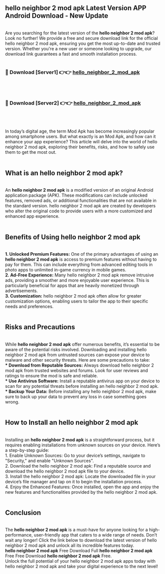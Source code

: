 ## hello neighbor 2 mod apk Latest Version APP Android Download - New Update
<br>
Are you searching for the latest version of the <strong>hello neighbor 2 mod apk</strong>? Look no further! We provide a free and secure download link for the official hello neighbor 2 mod apk, ensuring you get the most up-to-date and trusted version. Whether you're a new user or someone looking to upgrade, our download link guarantees a fast and smooth installation process.
<br>
<br>
<h3>🔴 Download [Server1] 👉👉 <a href="https://modyolo.store/hello+neighbor+2+mod+apk">hello_neighbor_2_mod_apk</a></h3><br>
<br>
<h3>🔴 Download [Server2] 👉👉 <a href="https://modyolo.store/hello+neighbor+2+mod+apk">hello_neighbor_2_mod_apk</a></h3><br>
<br>
<br>
In today’s digital age, the term Mod Apk has become increasingly popular among smartphone users. But what exactly is an Mod Apk, and how can it enhance your app experience? This article will delve into the world of hello neighbor 2 mod apk, exploring their benefits, risks, and how to safely use them to get the most out.
<br>
<br>
<h2>What is an hello neighbor 2 mod apk?</h2>
<br>
An <strong>hello neighbor 2 mod apk</strong> is a modified version of an original Android application package (APK). These modifications can include unlocked features, removed ads, or additional functionalities that are not available in the standard version. hello neighbor 2 mod apk are created by developers who alter the original code to provide users with a more customized and enhanced app experience.
<br>
<br>
<h2>Benefits of Using hello neighbor 2 mod apk</h2>
<br>
<strong> 1. Unlocked Premium Features:</strong> One of the primary advantages of using an <strong>hello neighbor 2 mod apk</strong> is access to premium features without having to pay for them. This can include everything from advanced editing tools in photo apps to unlimited in-game currency in mobile games.
<br>
<strong> 2. Ad-Free Experience:</strong> Many hello neighbor 2 mod apk remove intrusive ads, providing a smoother and more enjoyable user experience. This is particularly beneficial for apps that are heavily monetized through advertisements.
<br>
<strong> 3. Customization:</strong> hello neighbor 2 mod apk often allow for greater customization options, enabling users to tailor the app to their specific needs and preferences.
<br>
<br>
<h2>Risks and Precautions</h2>
<br>
While <strong>hello neighbor 2 mod apk</strong> offer numerous benefits, it’s essential to be aware of the potential risks involved. Downloading and installing hello neighbor 2 mod apk from untrusted sources can expose your device to malware and other security threats. Here are some precautions to take:
<br>
<strong> * Download from Reputable Sources:</strong> Always download hello neighbor 2 mod apk from trusted websites and forums. Look for user reviews and ratings to ensure the mod is safe and reliable.
<br>
<strong> * Use Antivirus Software:</strong> Install a reputable antivirus app on your device to scan for any potential threats before installing an hello neighbor 2 mod apk.
<br>
<strong> * Backup Your Data:</strong> Before installing any hello neighbor 2 mod apk, make sure to back up your data to prevent any loss in case something goes wrong.
<br>
<br>
<h2>How to Install an hello neighbor 2 mod apk</h2>
<br>
Installing an <strong>hello neighbor 2 mod apk</strong> is a straightforward process, but it requires enabling installations from unknown sources on your device. Here’s a step-by-step guide:
<br>
 1. Enable Unknown Sources: Go to your device’s settings, navigate to "Security," and enable "Unknown Sources".
<br>
 2. Download the hello neighbor 2 mod apk: Find a reputable source and download the hello neighbor 2 mod apk file to your device.
<br>
 3. Install the hello neighbor 2 mod apk: Locate the downloaded file in your device’s file manager and tap on it to begin the installation process.
<br>
 4. Enjoy the Enhanced Features: Once installed, open the app and enjoy the new features and functionalities provided by the hello neighbor 2 mod apk.
<br>
<br>
<h2><strong>Conclusion</strong></h2>
<br>
The <strong>hello neighbor 2 mod apk</strong> is a must-have for anyone looking for a high-performance, user-friendly app that caters to a wide range of needs. Don’t wait any longer! Click the link below to download the latest version of hello neighbor 2 mod apk and unlock all its incredible features today.
<br>
<strong>hello neighbor 2 mod apk</strong> Free Download Full <strong>hello neighbor 2 mod apk</strong> Free Free Download <strong>hello neighbor 2 mod apk</strong> Free.
<br>
Unlock the full potential of your hello neighbor 2 mod apk apps today with hello neighbor 2 mod apk and take your digital experience to the next level!